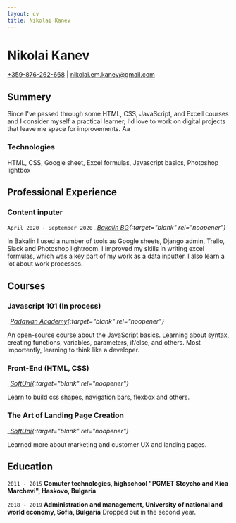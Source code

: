 ```yaml
---
layout: cv
title: Nikolai Kanev
---
```

# Nikolai Kanev


<div id="webaddress">
<a target="_blank" rel="noopener" href="tel:+359876262668">+359-876-262-668</a>
| <a target="_blank" rel="noopener" href="mailto:nikolai.em.kanev@gmail.com">nikolai.em.kanev@gmail.com</a>
</div>


## Summery

Since I've passed through some HTML, CSS, JavaScript, and Excell courses and I consider myself a practical learner, I'd love to work on digital projects that leave me space for improvements.
Aa

### Technologies

HTML, CSS, Google sheet, Excel formulas, Javascript basics, Photoshop lightbox

## Professional Experience

### Content inputer

`April 2020 - September 2020`
__[Bakalin BG](https://bakalin.bg/){:target="_blank" rel="noopener"}__

In Bakalin I used a number of tools as Google sheets, Django admin, Trello, Slack and Photoshop lightroom. I improved my skills in writing excel formulas, which was a key part of my work as a data inputter. I also learn a lot about work processes.


## Courses

### Javascript 101 (In process)

__[Padawan Academy](https://github.com/mihaildono/padawan-project){:target="_blank" rel="noopener"}__

An open-source course about the JavaScript basics. Learning about syntax, creating functions, variables, parameters, if/else, and others.
Most importently, learning to think like a developer.

### Front-End (HTML, CSS) 

__[SoftUni](https://about.softuni.bg/){:target="_blank" rel="noopener"}__

Learn to build css shapes, navigation bars, flexbox and others.

### The Art of Landing Page Creation

__[SoftUni](https://about.softuni.bg/){:target="_blank" rel="noopener"}__

Learned more about marketing and customer UX and landing pages.


## Education

`2011 - 2015`
__Comuter technologies, highschool "PGMET Stoycho and Kica Marchevi", Haskovo, Bulgaria__

`2018 - 2019`
__Administration and management, University of national and world economy, Sofia, Bulgaria__
Dropped out in the second year.


<!-- ### Footer

Last updated: Jan 2021 -->


